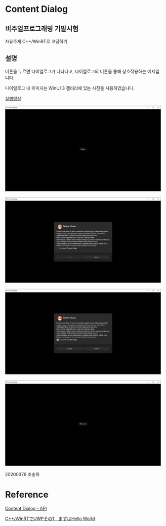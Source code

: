 # Content Dialog
## 비주얼프로그래밍 기말시험
자유주제 C++/WinRT로 코딩하기
## 설명
버튼을 누르면 다이얼로그가 나타나고, 다이얼로그의 버튼을 통해 상호작용하는 예제입니다.

다이얼로그 내 이미지는 WinUI 3 갤러리에 있는 사진을 사용하였습니다.

[실행영상](https://youtu.be/IngnFJ_2Xv4)

<img src="/Assets/화면 캡처 2022-12-13 164852.png"></img><br/><br/>
<img src="/Assets/화면 캡처 2022-12-13 164911.png"></img><br/><br/>
<img src="/Assets/화면 캡처 2022-12-13 164921.png"></img><br/><br/>
<img src="/Assets/화면 캡처 2022-12-13 164941.png"></img>






20200379 조송하



# Reference
[Content Dialog - API](https://learn.microsoft.com/en-us/windows/windows-app-sdk/api/winrt/microsoft.ui.xaml.controls.contentdialog?view=windows-app-sdk-1.2)

[C++/WinRTでUWPその1　まずはHello World](https://qiita.com/lilac0011/items/6d1282fa6c7b1265b1c2)
